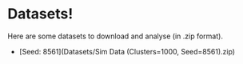 # Datasets!

Here are some datasets to download and analyse (in .zip format).

 -  [Seed: 8561](Datasets/Sim Data (Clusters=1000, Seed=8561).zip)